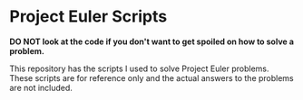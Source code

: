 # Project Euler Scripts

**DO NOT look at the code if you don't want to get spoiled on how to solve a problem.**

This repository has the scripts I used to solve Project Euler problems.\
These scripts are for reference only and the actual answers to the problems are not included.
